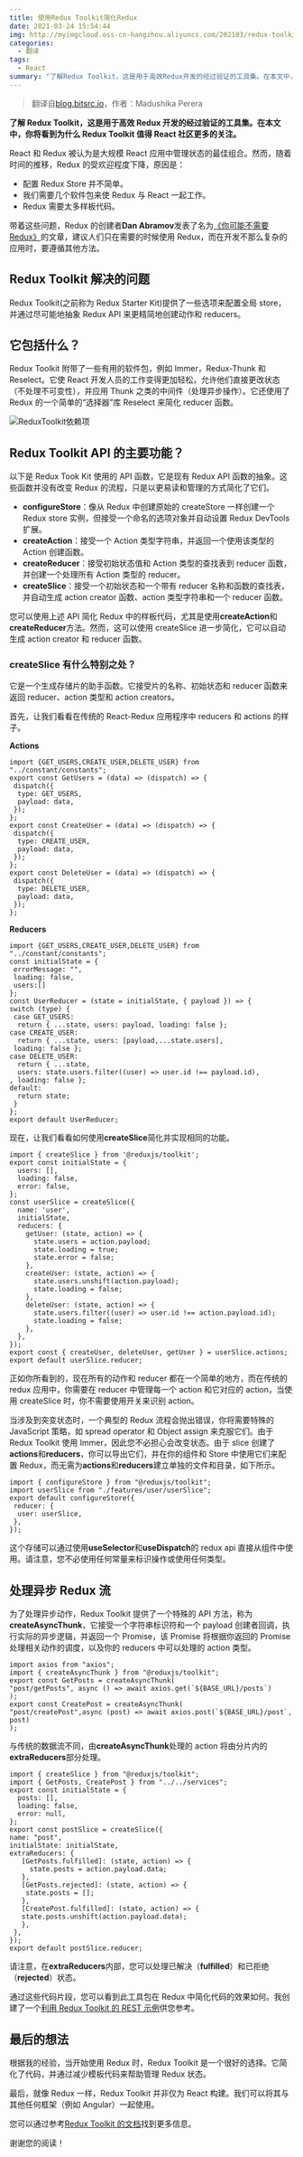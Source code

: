 ```yaml
---
title: 使用Redux Toolkit简化Redux
date: 2021-03-24 15:54:44
img: http://myimgcloud.oss-cn-hangzhou.aliyuncs.com/202103/redux-toolkit/banner.jpeg
categories:
  - 翻译
tags:
  - React
summary: "了解Redux Toolkit，这是用于高效Redux开发的经过验证的工具集。在本文中，你将看到为什么Redux Toolkit值得React社区更多的关注"
---
```


> 翻译自[blog.bitsrc.io](https://blog.bitsrc.io/simplifying-redux-with-redux-toolkit-6236c28cdfcb)，作者：Madushika Perera

**了解 Redux Toolkit，这是用于高效 Redux 开发的经过验证的工具集。在本文中，你将看到为什么 Redux Toolkit 值得 React 社区更多的关注。**

<!-- more -->

React 和 Redux 被认为是大规模 React 应用中管理状态的最佳组合。然而，随着时间的推移，Redux 的受欢迎程度下降，原因是：

- 配置 Redux Store 并不简单。
- 我们需要几个软件包来使 Redux 与 React 一起工作。
- Redux 需要太多样板代码。

带着这些问题，Redux 的创建者**Dan Abramov**发表了名为[《你可能不需要 Redux》](https://medium.com/@dan_abramov/you-might-not-need-redux-be46360cf367)的文章，建议人们只在需要的时候使用 Redux，而在开发不那么复杂的应用时，要遵循其他方法。

## Redux Toolkit 解决的问题

Redux Toolkit(之前称为 Redux Starter Kit)提供了一些选项来配置全局 store，并通过尽可能地抽象 Redux API 来更精简地创建动作和 reducers。

## 它包括什么？

Redux Toolkit 附带了一些有用的软件包，例如 Immer，Redux-Thunk 和 Reselect。它使 React 开发人员的工作变得更加轻松，允许他们直接更改状态（不处理不可变性），并应用 Thunk 之类的中间件（处理异步操作）。它还使用了 Redux 的一个简单的“选择器”库 Reselect 来简化 reducer 函数。

![ReduxToolkit依赖项](http://myimgcloud.oss-cn-hangzhou.aliyuncs.com/202103/redux-toolkit/1.png)

## Redux Toolkit API 的主要功能？

以下是 Redux Took Kit 使用的 API 函数，它是现有 Redux API 函数的抽象。这些函数并没有改变 Redux 的流程，只是以更易读和管理的方式简化了它们。

- **configureStore**：像从 Redux 中创建原始的 createStore 一样创建一个 Redux store 实例，但接受一个命名的选项对象并自动设置 Redux DevTools 扩展。
- **createAction**：接受一个 Action 类型字符串，并返回一个使用该类型的 Action 创建函数。
- **createReducer**：接受初始状态值和 Action 类型的查找表到 reducer 函数，并创建一个处理所有 Action 类型的 reducer。
- **createSlice**：接受一个初始状态和一个带有 reducer 名称和函数的查找表，并自动生成 action creator 函数、action 类型字符串和一个 reducer 函数。

您可以使用上述 API 简化 Redux 中的样板代码，尤其是使用**createAction**和**createReducer**方法。然而，这可以使用 createSlice 进一步简化，它可以自动生成 action creator 和 reducer 函数。

### createSlice 有什么特别之处？

它是一个生成存储片的助手函数。它接受片的名称、初始状态和 reducer 函数来返回 reducer、action 类型和 action creators。

首先，让我们看看在传统的 React-Redux 应用程序中 reducers 和 actions 的样子。

**Actions**

```react
import {GET_USERS,CREATE_USER,DELETE_USER} from "../constant/constants";
export const GetUsers = (data) => (dispatch) => {
 dispatch({
  type: GET_USERS,
  payload: data,
 });
};
export const CreateUser = (data) => (dispatch) => {
 dispatch({
  type: CREATE_USER,
  payload: data,
 });
};
export const DeleteUser = (data) => (dispatch) => {
 dispatch({
  type: DELETE_USER,
  payload: data,
 });
};
```

**Reducers**

```react
import {GET_USERS,CREATE_USER,DELETE_USER} from "../constant/constants";
const initialState = {
 errorMessage: "",
 loading: false,
 users:[]
};
const UserReducer = (state = initialState, { payload }) => {
switch (type) {
 case GET_USERS:
  return { ...state, users: payload, loading: false };
case CREATE_USER:
  return { ...state, users: [payload,...state.users],
 loading: false };
case DELETE_USER:
  return { ...state,
  users: state.users.filter((user) => user.id !== payload.id),
, loading: false };
default:
  return state;
 }
};
export default UserReducer;
```

现在，让我们看看如何使用**createSlice**简化并实现相同的功能。

```react
import { createSlice } from '@reduxjs/toolkit';
export const initialState = {
  users: [],
  loading: false,
  error: false,
};
const userSlice = createSlice({
  name: 'user',
  initialState,
  reducers: {
    getUser: (state, action) => {
      state.users = action.payload;
      state.loading = true;
      state.error = false;
    },
    createUser: (state, action) => {
      state.users.unshift(action.payload);
      state.loading = false;
    },
    deleteUser: (state, action) => {
      state.users.filter((user) => user.id !== action.payload.id);
      state.loading = false;
    },
  },
});
export const { createUser, deleteUser, getUser } = userSlice.actions;
export default userSlice.reducer;
```

正如你所看到的，现在所有的动作和 reducer 都在一个简单的地方，而在传统的 redux 应用中，你需要在 reducer 中管理每一个 action 和它对应的 action，当使用 createSlice 时，你不需要使用开关来识别 action。

当涉及到突变状态时，一个典型的 Redux 流程会抛出错误，你将需要特殊的 JavaScript 策略，如 spread operator 和 Object assign 来克服它们。由于 Redux Toolkit 使用 Immer，因此您不必担心会改变状态。由于 slice 创建了**actions**和**reducers**，你可以导出它们，并在你的组件和 Store 中使用它们来配置 Redux，而无需为**actions**和**reducers**建立单独的文件和目录，如下所示。

```react
import { configureStore } from "@reduxjs/toolkit";
import userSlice from "./features/user/userSlice";
export default configureStore({
 reducer: {
  user: userSlice,
 },
});
```

这个存储可以通过使用**useSelector**和**useDispatch**的 redux api 直接从组件中使用。请注意，您不必使用任何常量来标识操作或使用任何类型。

## 处理异步 Redux 流

为了处理异步动作，Redux Toolkit 提供了一个特殊的 API 方法，称为**createAsyncThunk**，它接受一个字符串标识符和一个 payload 创建者回调，执行实际的异步逻辑，并返回一个 Promise，该 Promise 将根据你返回的 Promise 处理相关动作的调度，以及你的 reducers 中可以处理的 action 类型。

```react
import axios from "axios";
import { createAsyncThunk } from "@reduxjs/toolkit";
export const GetPosts = createAsyncThunk(
"post/getPosts", async () => await axios.get(`${BASE_URL}/posts`)
);
export const CreatePost = createAsyncThunk(
"post/createPost",async (post) => await axios.post(`${BASE_URL}/post`, post)
);
```

与传统的数据流不同，由**createAsyncThunk**处理的 action 将由分片内的**extraReducers**部分处理。

```react
import { createSlice } from "@reduxjs/toolkit";
import { GetPosts, CreatePost } from "../../services";
export const initialState = {
  posts: [],
  loading: false,
  error: null,
};
export const postSlice = createSlice({
name: "post",
initialState: initialState,
extraReducers: {
   [GetPosts.fulfilled]: (state, action) => {
     state.posts = action.payload.data;
   },
   [GetPosts.rejected]: (state, action) => {
    state.posts = [];
   },
   [CreatePost.fulfilled]: (state, action) => {
   state.posts.unshift(action.payload.data);
   },
 },
});
export default postSlice.reducer;
```

请注意，在**extraReducers**内部，您可以处理已解决（**fulfilled**）和已拒绝（**rejected**）状态。

通过这些代码片段，您可以看到此工具包在 Redux 中简化代码的效果如何。我创建了一个[利用 Redux Toolkit 的 REST 示例](https://github.com/LMPerera/redux-toolkit)供您参考。

## 最后的想法

根据我的经验，当开始使用 Redux 时，Redux Toolkit 是一个很好的选择。它简化了代码，并通过减少模板代码来帮助管理 Redux 状态。

最后，就像 Redux 一样，Redux Toolkit 并非仅为 React 构建。我们可以将其与其他任何框架（例如 Angular）一起使用。

您可以通过参考[Redux Toolkit 的文档](https://redux-toolkit.js.org/)找到更多信息。

谢谢您的阅读！
